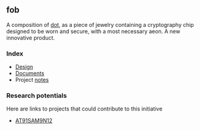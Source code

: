 ## fob

A composition of [dot](), as a piece of jewelry containing a cryptography chip designed to be worn and secure, with a most necessary aeon. A new innovative product.

### Index

* [Design](/design/README.md)
* [Documents](/docs/README.md)
* Project [notes](/ProjectNotes.md)

### Research potentials

Here are links to projects that could contribute to this initiative

* [AT91SAM9N12](https://github.com/Emotional-Toys/Small-Embedded-Linux-System/tree/master/AT91SAM9N12)

